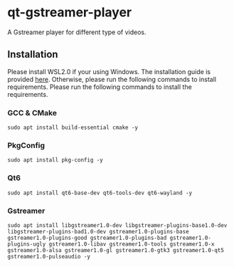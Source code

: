 # qt-gstreamer-player
A Gstreamer player for different type of videos.

## Installation
Please install WSL2.0 if your using Windows. The installation guide is provided [here](https://learn.microsoft.com/en-us/windows/wsl/install).
Otherwise, please run the following commands to install requirements.
Please run the following commands to install the requirements.

### GCC & CMake
``` shell
sudo apt install build-essential cmake -y
```

### PkgConfig
``` shell
sudo apt install pkg-config -y
```

### Qt6
``` shell
sudo apt install qt6-base-dev qt6-tools-dev qt6-wayland -y 
```

### Gstreamer
``` shell
sudo apt install libgstreamer1.0-dev libgstreamer-plugins-base1.0-dev libgstreamer-plugins-bad1.0-dev gstreamer1.0-plugins-base gstreamer1.0-plugins-good gstreamer1.0-plugins-bad gstreamer1.0-plugins-ugly gstreamer1.0-libav gstreamer1.0-tools gstreamer1.0-x gstreamer1.0-alsa gstreamer1.0-gl gstreamer1.0-gtk3 gstreamer1.0-qt5 gstreamer1.0-pulseaudio -y
```

